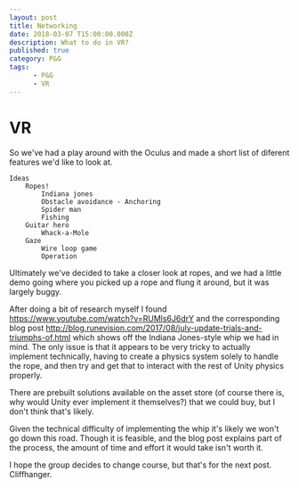 ```yaml
---
layout: post
title: Networking
date: 2018-03-07 T15:00:00.000Z
description: What to do in VR?
published: true
category: P&G
tags:
      - P&G
      - VR
---
```


# VR
So we've had a play around with the Oculus and made a short list of diferent features we'd like to look at.

```
Ideas
    Ropes!
        Indiana jones
        Obstacle avoidance - Anchoring 
        Spider man
        Fishing
    Guitar hero
        Whack-a-Mole
    Gaze
        Wire loop game
        Operation
```

Ultimately we've decided to take a closer look at ropes, and we had a little demo going where you picked up a rope and flung it around, but it was largely buggy.

After doing a bit of research myself I found https://www.youtube.com/watch?v=RUMls6J6drY and the corresponding blog post http://blog.runevision.com/2017/08/july-update-trials-and-triumphs-of.html
which shows off the Indiana Jones-style whip we had in mind. The only issue is that it appears to be very tricky to actually implement technically, having to create a physics system solely to handle the rope, and then try and get that to interact with the rest of Unity physics properly.

There are prebuilt solutions available on the asset store (of course there is, why would Unity ever implement it themselves?) that we could buy, but I don't think that's likely.

Given the technical difficulty of implementing the whip it's likely we won't go down this road. Though it is feasible, and the blog post explains part of the process, the amount of time and effort it would take isn't worth it.

I hope the group decides to change course, but that's for the next post. Cliffhanger.